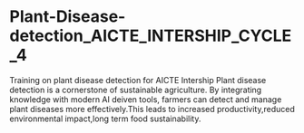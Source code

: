 # Plant-Disease-detection_AICTE_INTERSHIP_CYCLE_4
Training on plant disease detection for AICTE Intership 
Plant disease detection is a cornerstone of sustainable agriculture. By integrating knowledge with modern AI deiven tools, farmers can detect and manage plant diseases more effectively.This leads to increased productivity,reduced environmental impact,long term food sustainability.
